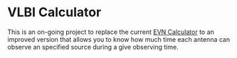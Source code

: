 # VLBI Calculator


This is an on-going project to replace the current [EVN Calculator](http://www.evlbi.org/cgi-bin/EVNcalc.pl) to an improved version that allows you to know how much time each antenna can observe an specified source during a give observing time.




